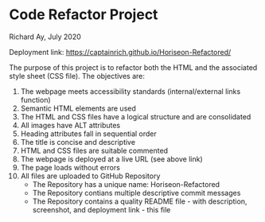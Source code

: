 # Code Refactor Project
Richard Ay, July 2020

Deployment link: https://captainrich.github.io/Horiseon-Refactored/

The purpose of this project is to refactor both the HTML and the associated
style sheet (CSS file).  The objectives are:

1) The webpage meets accessibility standards (internal/external links function)
2) Semantic HTML elements are used
3) The HTML and CSS files have a logical structure and are consolidated
4) All images have ALT attributes
5) Heading attributes fall in sequential order
6) The title is concise and descriptive
7) HTML and CSS files are suitable commented
8) The webpage is deployed at a live URL (see above link)
9) The page loads without errors
10) All files are uploaded to GitHub Repository
    - The Repository has a unique name: Horiseon-Refactored
    - The Repository contians multiple descriptive commit messages
    - The Repository contains a quality README file - with description, 
      screenshot, and deployment link - this file

